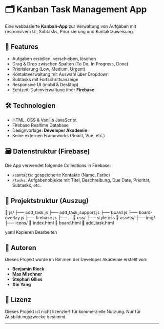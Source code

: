 # 🗂️ Kanban Task Management App

Eine webbasierte **Kanban-App** zur Verwaltung von Aufgaben mit responsivem UI, Subtasks, Priorisierung und Kontaktzuweisung.

## 🚀 Features

- Aufgaben erstellen, verschieben, löschen
- Drag & Drop zwischen Spalten (To Do, In Progress, Done)
- Priorisierung (Low, Medium, Urgent)
- Kontaktverwaltung mit Auswahl über Dropdown
- Subtasks mit Fortschrittsanzeige
- Responsive UI (mobil & Desktop)
- Echtzeit-Datenverwaltung über **Firebase**

## 🛠️ Technologien

- HTML, CSS & Vanilla JavaScript
- Firebase Realtime Database
- Designvorlage: **Developer Akademie**
- Keine externen Frameworks (React, Vue, etc.)

## 🗃️ Datenstruktur (Firebase)

Die App verwendet folgende Collections in Firebase:

- `/contacts`: gespeicherte Kontakte (Name, Farbe)
- `/tasks`: Aufgabenobjekte mit Titel, Beschreibung, Due Date, Priorität, Subtasks, etc.

## 📁 Projektstruktur (Auszug)

📁 js/
├── add_task.js
├── add_task_support.js
├── board.js
├── board-overlay.js
├── firebase.js
├── ...
📁 css/
├── style.css
📁 assets/
├── img/
├── icons/
📄 index.html
📄 board.html
📄 add_task.html

yaml
Kopieren
Bearbeiten

## 👥 Autoren

Dieses Projekt wurde im Rahmen der Developer Akademie erstellt von:

- **Benjamin Rieck**
- **Max Mischner**
- **Stephan Gilles**
- **Xin Yang**

## 📌 Lizenz

Dieses Projekt ist nicht lizenziert für kommerzielle Nutzung. Nur für Ausbildungszwecke bestimmt.

---

